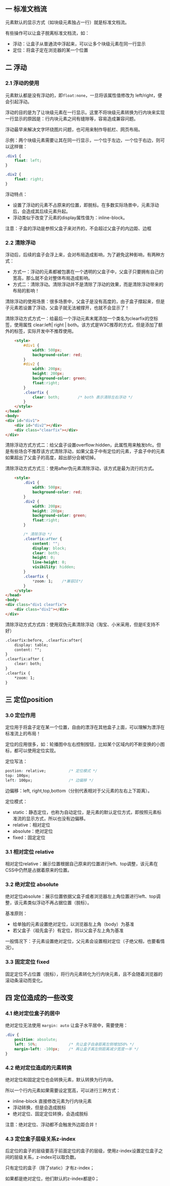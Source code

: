 ## 一 标准文档流

元素默认的显示方式（如块级元素独占一行）就是标准文档流。  

有些操作可以让盒子脱离标准文档流，如：
- 浮动：让盒子从普通流中浮起来，可以让多个块级元素在同一行显示
- 定位：将盒子定在浏览器的某一个位置

## 二 浮动

### 2.1 浮动的使用

元素默认都是没有浮动的，即`float:none`，一旦将该属性值修改为 left/right，便会引起浮动。  

浮动的目的是为了让块级元素在一行显示。这里不将块级元素转换为行内块来实现一行显示的原因是：行内块元素之间有缝隙等，容易造成兼容问题。    

浮动最早来解决文字环绕图片问题，也可用来制作导航栏、网页布局。   

示例：两个块级元素需要让其在同一行显示，一个位于左边，一个位于右边，则可以这样做：
```css
.div1 {
    float: left;
}

.div2 {
    float: right;
}
```

浮动特点：
- 设置了浮动的元素不占原来的位置，即脱标。在多数实际场景中，元素浮动后，会造成其后续元素升起。  
- 浮动类似于改变了元素的display属性值为：inline-block。

注意：子盒的浮动是参照父盒子来对齐的，不会超过父盒子的内边距、边框 

### 2.2 清除浮动

浮动后，后续的盒子会浮上来，会对布局造成影响，为了避免这种影响，有两种方式：
- 方式一：浮动的元素都被包裹在一个透明的父盒子中，父盒子只要拥有自己的宽高，那么就不会对整体布局造成影响。
- 方式二：清除浮动。清除浮动并不是清除了浮动的效果，而是清除浮动带来的布局的影响！

清除浮动的使用场景：很多场景中，父盒子是没有高度的，由子盒子撑起来，但是子元素若设置了浮动，父盒子就无法被撑开，也就不会显示了！    

清除浮动方式方式一：给最后一个浮动元素末尾添加一个类名为clearfix的空标签，使用属性 clear:left|  right  | both。该方式是W3C推荐的方式，但是添加了额外的标签，实际开发中不推荐使用。
```html
    <style>
        #div1 {
            width: 500px;
            background-color: red;
        }
        #div2 {
            width: 200px;
            height: 200px;
            background-color: green;
            float:right;
        }
        .clearfix {
            clear: both;        /* both 表示清除左右浮动 */
        }
    </style>
</head>
<body>
<div id="div1">
    <div id="div2"></div>
    <div class="clearfix"></div>
</div>
```

清除浮动方式方式二：给父盒子设置overflow:hidden，此属性用来触发bfc。但是有些场合不推荐该方式清除浮动，如果父盒子中有定位的元素，子盒子中的元素如果超出了父盒子的高度，超出部分会被切掉。  

清除浮动方式方式三：使用after伪元素清除浮动，该方式是最为流行的方式。
```html
    <style>
        .div1 {
            width: 500px;
            background-color: red;
        }
        .div2 {
            width: 200px;
            height: 200px;
            background-color: green;
            float:right;
        }

        /* 清除浮动 */
        .clearfix:after {
            content: "";
            display: block;
            clear: both;
            height: 0;
            line-height: 0;
            visibility: hidden;
        }
        .clearfix {
            *zoom: 1;    /*兼容IE*/
        }
    </style>
</head>
<body>
<div class="div1 clearfix">
    <div class="div2"></div>
</div>
```

清除浮动方式方式四：使用双伪元素清除浮动（淘宝、小米采用，但是IE支持不好）
```html
.clearfix:before, .clearfix:after{
    display: table;
    content: "";
}
.clearfix:after {
    clear: both;
}
.clearfix {
    *zoom: 1;
}  
```

## 三 定位position

### 3.0 定位作用

定位用于将盒子定在某一个位置，自由的漂浮在其他盒子上面，可以理解为漂浮在标准流上的布局！    

定位的应用很多，如：轮播图中左右控制按钮，比如某个区域内的不断变换的小图标，都可以使用定位实现。  

定位写法：
```css
postion: relative;          /* 定位模式 */
top: 100px;
left: 100px;                /* 边偏移 */
```

边偏移：left, right,top,bottom（分别代表相对于父元素的左右上下距离）。  

定位模式：
- static：静态定位，也称为自动定位，是元素的默认定位方式，即按照元素标准流的显示方式，所以也没有边偏移。
- relative：相对定位
- absolute：绝对定位
- fixed：固定定位

### 3.1 相对定位 relative

相对定位relative：展示位置根据自己原来的位置进行left、top调整，该元素在CSS中仍然是占据着原来的位置。  

### 3.2 绝对定位 absolute

绝对定位absolute：展示位置依据父盒子或者浏览器左上角位置进行left、top调整，该元素类似浮动不再占据位置（脱标）。  

基准原则：
- 给单独的元素设置绝对定位，以浏览器左上角（body）为基准
- 若父盒子（祖先盒子）有定位，则以父盒子左上角为基准 

一般情况下：子元素设置绝对定位，父元素会设置相对定位（子绝父相，也要看情况）。

### 3.3 固定定位 fixed

固定定位不占位置（脱标），将行内元素转化为行内块元素，且不会随着浏览器的滚动条滚动而变化。

## 四 定位造成的一些改变

### 4.1 绝对定位盒子的居中

绝对定位无法使用 `margin: auto` 让盒子水平居中，需要使用：
```css
.div {
    position: absolute;
    left: 50%;              /* 先让盒子自身距离左侧增加50% */
    margin-left: -100px;    /* 再让盒子离左侧距离减少宽度一半 */
}
```

### 4.2 绝对定位造成的元素转换

绝对定位和固定定位也会转换元素，默认转换为行内块。  

所以一个行内元素如果需要设定宽高，可以进行三种方式：
- inline-block 直接修改元素为行内块元素
- 浮动转换，但是会造成脱标
- 绝对定位、固定定位转换，会造成脱标

注意：绝对定位、浮动都不会触发外边距合并！

### 4.3 定位盒子层级关系z-index

后定位的盒子的层级要高于前面定位的盒子的层级，使用z-index设置定位盒子之间的层级关系，z-index可以取负数。  

只有定位的盒子（除了static）才有z-index；  

如果都是绝对定位，他们默认的z-index都是0；
